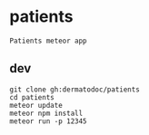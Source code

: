 # patients

    Patients meteor app

## dev

    git clone gh:dermatodoc/patients
    cd patients
    meteor update
    meteor npm install
    meteor run -p 12345
